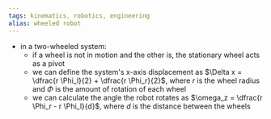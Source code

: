 ```yaml
---
tags: kinematics, robotics, engineering
alias: wheeled robot
---
```


- in a two-wheeled system:
	- if a wheel is not in motion and the other is, the stationary wheel acts as a pivot
	- we can define the system's x-axis displacement as $\Delta x = \dfrac{r \Phi_l}{2} + \dfrac{r \Phi_r}{2}$, where $r$ is the wheel radius and $\Phi$ is the amount of rotation of each wheel
	- we can calculate the angle the robot rotates as $\omega_z = \dfrac{r \Phi_r - r \Phi_l}{d}$, where $d$ is the distance between the wheels